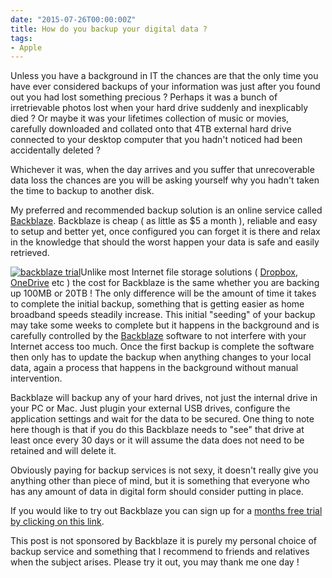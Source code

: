 ```yaml
---
date: "2015-07-26T00:00:00Z"
title: How do you backup your digital data ?
tags:
- Apple
---
```


Unless you have a background in IT the chances are that the only time you have ever considered backups of your information was just after you found out you had lost something precious ? Perhaps it was a bunch of irretrievable photos lost when your hard drive suddenly and inexplicably died ? Or maybe it was your lifetimes collection of music or movies, carefully downloaded and collated onto that 4TB external hard drive connected to your desktop computer that you hadn't noticed had been accidentally deleted ?

Whichever it was, when the day arrives and you suffer that unrecoverable data loss the chances are you will be asking yourself why you hadn't taken the time to backup to another disk.

My preferred and recommended backup solution is an online service called 
[Backblaze](http://backblaze.com). Backblaze is cheap ( as little as $5 a month ), reliable and easy to setup and better yet, once configured you can forget it is there and relax in the knowledge that should the worst happen your data is safe and easily retrieved.


[![backblaze trial](http://ukmac.net/wp-content/uploads/2015/07/backblaze-trial-300x250.gif)](https://secure.backblaze.com/r/00isdf)Unlike most Internet file storage solutions ( 
[Dropbox](www.dropbox.com), 
[OneDrive](onedrive.com) etc ) the cost for Backblaze is the same whether you are backing up 100MB or 20TB ! The only difference will be the amount of time it takes to complete the initial backup, something that is getting easier as home broadband speeds steadily increase. This initial "seeding" of your backup may take some weeks to complete but it happens in the background and is carefully controlled by the 
[Backblaze](www.backblaze.com) software to not interfere with your Internet access too much. Once the first backup is complete the software then only has to update the backup when anything changes to your local data, again a process that happens in the background without manual intervention.

Backblaze will backup any of your hard drives, not just the internal drive in your PC or Mac. Just plugin your external USB drives, configure the application settings and wait for the data to be secured. One thing to note here though is that if you do this Backblaze needs to "see" that drive at least once every 30 days or it will assume the data does not need to be retained and will delete it.

Obviously paying for backup services is not sexy, it doesn't really give you anything other than piece of mind, but it is something that everyone who has any amount of data in digital form should consider putting in place.

If you would like to try out Backblaze you can sign up for a 
[months free trial by clicking on this link](https://secure.backblaze.com/r/00isdf).

This post is not sponsored by Backblaze it is purely my personal choice of backup service and something that I recommend to friends and relatives when the subject arises. Please try it out, you may thank me one day !